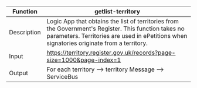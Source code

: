 | **Function** | **getlist-territory**                                                   |
|--------------|-------------------------------------------------------------------------|
| Description  | Logic App that obtains the list of territories from the Government's Register.  This function takes no parameters.  Territories are used in ePetitions when signatories originate from a territory.
| Input        | <https://territory.register.gov.uk/records?page-size=1000&page-index=1> |
| Output       | For each territory --> territory Message --> ServiceBus                     |
